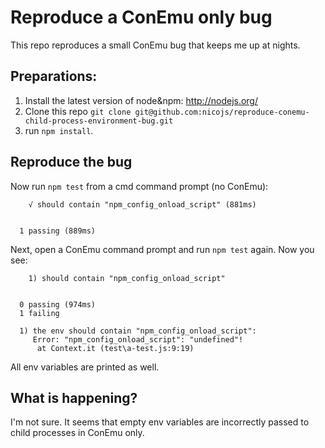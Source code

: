 # Reproduce a ConEmu only bug

This repo reproduces a small ConEmu bug that keeps me up at nights.

## Preparations:

1. Install the latest version of node&npm: http://nodejs.org/
1. Clone this repo `git clone git@github.com:nicojs/reproduce-conemu-child-process-environment-bug.git`
1. run `npm install`.

## Reproduce the bug

Now run `npm test` from a cmd command prompt (no ConEmu):

```
    √ should contain "npm_config_onload_script" (881ms)


  1 passing (889ms)
```

Next, open a ConEmu command prompt and run `npm test` again. Now you see:

```
    1) should contain "npm_config_onload_script"


  0 passing (974ms)
  1 failing

  1) the env should contain "npm_config_onload_script":
     Error: "npm_config_onload_script": "undefined"!
      at Context.it (test\a-test.js:9:19)
```

All env variables are printed as well.

## What is happening?

I'm not sure. It seems that empty env variables are incorrectly passed to child processes in ConEmu only.
